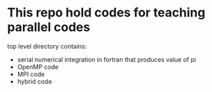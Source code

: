 
# This repo hold codes for teaching parallel codes

top level directory contains:

- serial numerical integration in fortran that produces value of pi
- OpenMP code
- MPI code
- hybrid code
